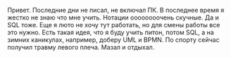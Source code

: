 Привет. Последние дни не писал, не включал ПК.
В последнее время я жестко не знаю что мне учить. Нотации оооооооочень скучные. Да и SQL тоже.
Еще я люто не хочу тут работать, но для смены работы все это нужно.
Есть такая идея, что я буду учить питон, потом SQL, а на зимних каникулах, например, доберу UML и BPMN.
По спорту сейчас получил травму левого плеча. Мазал и отдыхал.